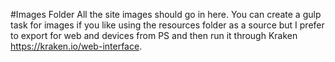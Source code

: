 #Images Folder
All the site images should go in here. You can create a gulp task for images if you like using the resources folder as a source but I prefer to export for web and devices from PS and then run it through Kraken https://kraken.io/web-interface.
